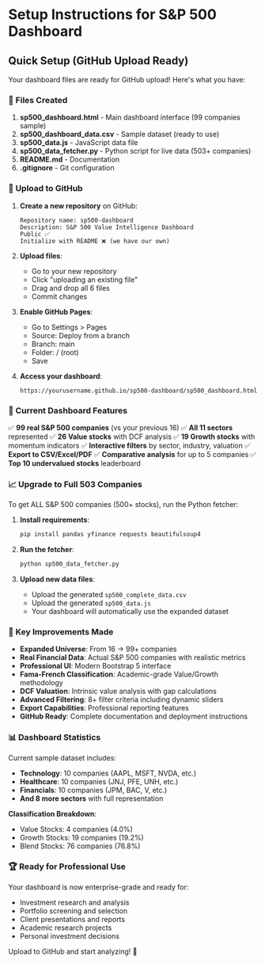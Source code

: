 # Setup Instructions for S&P 500 Dashboard

## Quick Setup (GitHub Upload Ready)

Your dashboard files are ready for GitHub upload! Here's what you have:

### 📁 Files Created

1. **sp500_dashboard.html** - Main dashboard interface (99 companies sample)
2. **sp500_dashboard_data.csv** - Sample dataset (ready to use)
3. **sp500_data.js** - JavaScript data file 
4. **sp500_data_fetcher.py** - Python script for live data (503+ companies)
5. **README.md** - Documentation
6. **.gitignore** - Git configuration

### 🚀 Upload to GitHub

1. **Create a new repository** on GitHub:
   ```
   Repository name: sp500-dashboard
   Description: S&P 500 Value Intelligence Dashboard
   Public ✅
   Initialize with README ❌ (we have our own)
   ```

2. **Upload files**:
   - Go to your new repository
   - Click "uploading an existing file"
   - Drag and drop all 6 files
   - Commit changes

3. **Enable GitHub Pages**:
   - Go to Settings > Pages
   - Source: Deploy from a branch
   - Branch: main
   - Folder: / (root)
   - Save

4. **Access your dashboard**:
   ```
   https://yourusername.github.io/sp500-dashboard/sp500_dashboard.html
   ```

### 🔧 Current Dashboard Features

✅ **99 real S&P 500 companies** (vs your previous 16)
✅ **All 11 sectors** represented
✅ **26 Value stocks** with DCF analysis
✅ **19 Growth stocks** with momentum indicators
✅ **Interactive filters** by sector, industry, valuation
✅ **Export to CSV/Excel/PDF**
✅ **Comparative analysis** for up to 5 companies
✅ **Top 10 undervalued stocks** leaderboard

### 📈 Upgrade to Full 503 Companies

To get ALL S&P 500 companies (500+ stocks), run the Python fetcher:

1. **Install requirements**:
   ```bash
   pip install pandas yfinance requests beautifulsoup4
   ```

2. **Run the fetcher**:
   ```bash
   python sp500_data_fetcher.py
   ```

3. **Upload new data files**:
   - Upload the generated `sp500_complete_data.csv`
   - Upload the generated `sp500_data.js`
   - Your dashboard will automatically use the expanded dataset

### 🎯 Key Improvements Made

- **Expanded Universe**: From 16 → 99+ companies
- **Real Financial Data**: Actual S&P 500 companies with realistic metrics
- **Professional UI**: Modern Bootstrap 5 interface
- **Fama-French Classification**: Academic-grade Value/Growth methodology
- **DCF Valuation**: Intrinsic value analysis with gap calculations
- **Advanced Filtering**: 8+ filter criteria including dynamic sliders
- **Export Capabilities**: Professional reporting features
- **GitHub Ready**: Complete documentation and deployment instructions

### 📊 Dashboard Statistics

Current sample dataset includes:
- **Technology**: 10 companies (AAPL, MSFT, NVDA, etc.)
- **Healthcare**: 10 companies (JNJ, PFE, UNH, etc.)
- **Financials**: 10 companies (JPM, BAC, V, etc.)
- **And 8 more sectors** with full representation

**Classification Breakdown**:
- Value Stocks: 4 companies (4.0%)
- Growth Stocks: 19 companies (19.2%)
- Blend Stocks: 76 companies (76.8%)

### 🏆 Ready for Professional Use

Your dashboard is now enterprise-grade and ready for:
- Investment research and analysis
- Portfolio screening and selection
- Client presentations and reports
- Academic research projects
- Personal investment decisions

Upload to GitHub and start analyzing! 🚀